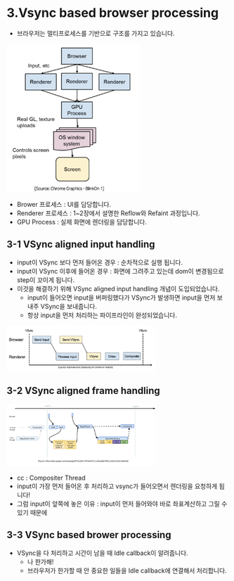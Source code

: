 # 3.Vsync based browser processing

- 브라우저는 멀티프로세스를 기반으로 구조를 가지고 있습니다.

<img src="../img/8.png" style="zoom: 33%;" />

- Brower 프로세스 : UI를 담당합니다.
- Renderer 프로세스 : 1~2장에서 설명한 Reflow와 Refaint 과정입니다.
- GPU Process : 실제 화면에 렌더링을 담당합니다.



## 3-1 VSync aligned input handling

- input이 VSync 보다 먼저 들어온 경우 : 순차적으로 실행 됩니다.
- input이 VSync 이후에 들어온 경우 : 화면에 그려주고 있는데 dom이 변경됨으로 step이 꼬이게 됩니다.
- 이것을 해결하기 위해 VSync aligned input handling 개념이 도입되었습니다.
  -  input이 들어오면 input을 버퍼링했다가 VSync가 발생하면 input을 먼저 보내주 VSync을 보내줍니다.
  - 항상 input을 먼저 처리하는 파이프라인이 완성되었습니다.

<img src="../img/9.png" style="zoom: 33%;" />



## 3-2 VSync aligned frame handling

<img src="../img/10.png" style="zoom: 33%;" />

- cc : Compositer Thread
- input이 가장 먼저 들어온 후 처리하고 vsync가 들어오면서 렌더링을 요청하게 됩니다!
- 그럼 input이 앞쪽에 놓은 이유 : input이 먼저 들어와야  바로 좌표계산하고 그릴 수 있기 때문에



## 3-3 VSync based brower processing

- VSync을 다 처리하고 시간이 남을 때 Idle callback이 알려줍니다. 
  - 나 한가해!
  - 브라우저가 한가할 때 안 중요한 일들을 Idle callback에 연결해서 처리합니다.